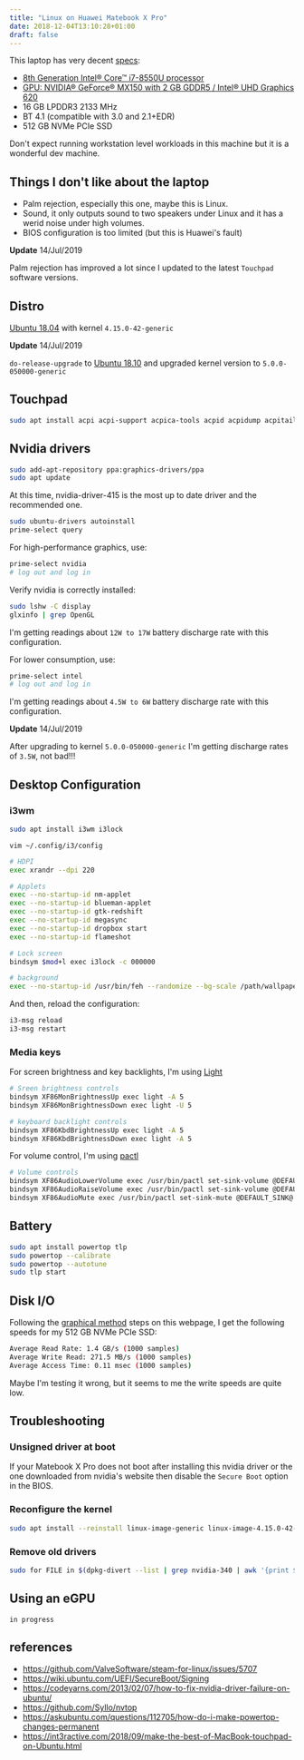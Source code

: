 ```yaml
---
title: "Linux on Huawei Matebook X Pro"
date: 2018-12-04T13:10:28+01:00
draft: false
---
```


This laptop has very decent [specs](https://consumer.huawei.com/en/laptops/matebook-x-pro/specs/):

* [8th Generation Intel® Core™ i7-8550U processor](https://ark.intel.com/products/122589/Intel-Core-i7-8550U-Processor-8M-Cache-up-to-4-00-GHz)
* [GPU: NVIDIA® GeForce® MX150 with 2 GB GDDR5 / Intel® UHD Graphics 620](https://www.geforce.com/hardware/notebook-gpus/geforce-mx150/specifications)
* 16 GB LPDDR3 2133 MHz
* BT 4.1 (compatible with 3.0 and 2.1+EDR)
* 512 GB NVMe PCIe SSD

Don't expect running workstation level workloads in this machine but it is a wonderful dev machine.

## Things I don't like about the laptop

* Palm rejection, especially this one, maybe this is Linux.
* Sound, it only outputs sound to two speakers under Linux and it has a werid noise under high volumes.
* BIOS configuration is too limited (but this is Huawei's fault)

**Update** 14/Jul/2019

Palm rejection has improved a lot since I updated to the latest `Touchpad` software versions.

## Distro

[Ubuntu 18.04](http://releases.ubuntu.com/18.04/) with kernel `4.15.0-42-generic`

**Update** 14/Jul/2019

`do-release-upgrade` to [Ubuntu 18.10](http://releases.ubuntu.com/18.10/) and upgraded kernel version to `5.0.0-050000-generic`

## Touchpad

```bash
sudo apt install acpi acpi-support acpica-tools acpid acpidump acpitail acpitool libacpi0 laptop-detect pommed xserver-xorg-input-synaptics
```

## Nvidia drivers

```bash
sudo add-apt-repository ppa:graphics-drivers/ppa
sudo apt update
```

At this time, nvidia-driver-415 is the most up to date driver and the recommended one.

```bash
sudo ubuntu-drivers autoinstall
prime-select query
```

For high-performance graphics, use:

```bash
prime-select nvidia
# log out and log in
```

Verify nvidia is correctly installed:

```bash
sudo lshw -C display
glxinfo | grep OpenGL
```

I'm getting readings about `12W to 17W` battery discharge rate with this configuration.

For lower consumption, use:

```bash
prime-select intel
# log out and log in
```

I'm getting readings about `4.5W to 6W` battery discharge rate with this configuration.

**Update** 14/Jul/2019

After upgrading to kernel `5.0.0-050000-generic` I'm getting discharge rates of `3.5W`, not bad!!!

## Desktop Configuration

### i3wm

```bash
sudo apt install i3wm i3lock
```

`vim ~/.config/i3/config`

```bash
# HDPI
exec xrandr --dpi 220

# Applets
exec --no-startup-id nm-applet
exec --no-startup-id blueman-applet
exec --no-startup-id gtk-redshift
exec --no-startup-id megasync
exec --no-startup-id dropbox start
exec --no-startup-id flameshot

# Lock screen
bindsym $mod+l exec i3lock -c 000000

# background
exec --no-startup-id /usr/bin/feh --randomize --bg-scale /path/wallpaper/* -Z
```

And then, reload the configuration:

```bash
i3-msg reload
i3-msg restart
```

### Media keys

For screen brightness and key backlights, I'm using [Light](https://github.com/haikarainen/light)

```bash
# Sreen brightness controls
bindsym XF86MonBrightnessUp exec light -A 5
bindsym XF86MonBrightnessDown exec light -U 5

# keyboard backlight controls
bindsym XF86KbdBrightnessUp exec light -A 5
bindsym XF86KbdBrightnessDown exec light -A 5
```

For volume control, I'm using [pactl](http://manpages.ubuntu.com/manpages/precise/man1/pactl.1.html)

```bash
# Volume controls
bindsym XF86AudioLowerVolume exec /usr/bin/pactl set-sink-volume @DEFAULT_SINK@ '-5%'
bindsym XF86AudioRaiseVolume exec /usr/bin/pactl set-sink-volume @DEFAULT_SINK@ '+5%'
bindsym XF86AudioMute exec /usr/bin/pactl set-sink-mute @DEFAULT_SINK@ toggle
```

## Battery

```bash
sudo apt install powertop tlp
sudo powertop --calibrate
sudo powertop --autotune
sudo tlp start
```

## Disk I/O

Following the [graphical method](https://www.cyberciti.biz/faq/howto-linux-unix-test-disk-performance-with-dd-command/) steps on this webpage, I get the following speeds for my 512 GB NVMe PCIe SSD:

```bash
Average Read Rate: 1.4 GB/s (1000 samples)
Average Write Read: 271.5 MB/s (1000 samples)
Average Access Time: 0.11 msec (1000 samples)
```

Maybe I'm testing it wrong, but it seems to me the write speeds are quite low.

## Troubleshooting

### Unsigned driver at boot

If your Matebook X Pro does not boot after installing this nvidia driver or the one downloaded from nvidia's website then disable the `Secure Boot` option in the BIOS.

### Reconfigure the kernel

```bash
sudo apt install --reinstall linux-image-generic linux-image-4.15.0-42-generic
```

### Remove old drivers

```bash
sudo for FILE in $(dpkg-divert --list | grep nvidia-340 | awk '{print $3}'); do dpkg-divert --remove $FILE; done
```

## Using an eGPU

`in progress`

## references

* <https://github.com/ValveSoftware/steam-for-linux/issues/5707>
* <https://wiki.ubuntu.com/UEFI/SecureBoot/Signing>
* <https://codeyarns.com/2013/02/07/how-to-fix-nvidia-driver-failure-on-ubuntu/>
* <https://github.com/Syllo/nvtop>
* <https://askubuntu.com/questions/112705/how-do-i-make-powertop-changes-permanent>
* <https://int3ractive.com/2018/09/make-the-best-of-MacBook-touchpad-on-Ubuntu.html>

